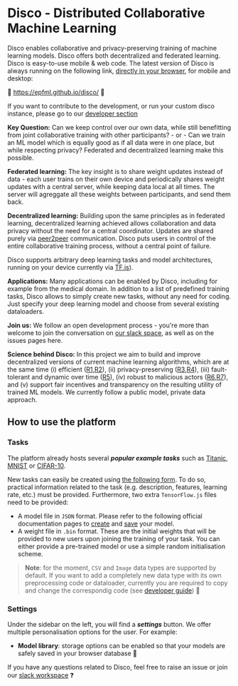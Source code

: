 # Disco - Distributed Collaborative Machine Learning

Disco enables collaborative and privacy-preserving training of machine learning models. Disco offers both decentralized and federated learning.
Disco is easy-to-use mobile & web code. The latest version of Disco is always running on the following link, [directly in your browser](https://epfml.github.io/disco/), for mobile and desktop:

:rocket: <https://epfml.github.io/disco/> :rocket:

If you want to contribute to the development, or run your custom disco instance, please go to our [developer section](DEV.md)

**Key Question:** Can we keep control over our own data, while still benefitting from joint collaborative training with other participants? - or - Can we train an ML model which is equally good as if all data were in one place, but while respecting privacy? Federated and decentralized learning make this possible.

**Federated learning:** The key insight is to share weight updates instead of data - each user trains on their own device and periodically shares weight updates with a central server, while keeping data local at all times. The server will agreggate all these weights between participants, and send them back.

**Decentralized learning:** Building upon the same principles as in federated learning, decentralized learning achieved allows collaboration and data privacy without the need for a central coordinator. Updates are shared purely via [peer2peer](https://peerjs.com/) communication. Disco puts users in control of the entire collaborative training process, without a central point of failure.

Disco supports arbitrary deep learning tasks and model architectures, running on your device currently via [TF.js](https://www.tensorflow.org/js)).

**Applications:** Many applications can be enabled by Disco, including for example from the medical domain. In addition to a list of predefined training tasks, Disco allows to simply create new tasks, without any need for coding. Just specify your deep learning model and choose from several existing dataloaders.

**Join us:** We follow an open development process - you're more than welcome to join the conversation on [our slack space](https://join.slack.com/t/disco-decentralized/shared_invite/zt-fpsb7c9h-1M9hnbaSonZ7lAgJRTyNsw), as well as on the issues pages here.

**Science behind Disco:** In this project we aim to build and improve decentralized versions of current machine learning algorithms, which are at the same time (i) efficient ([R1](https://github.com/epfml/powergossip),[R2](https://github.com/epfml/ChocoSGD)), (ii) privacy-preserving ([R3](https://eprint.iacr.org/2017/281.pdf),[R4](https://arxiv.org/abs/2006.04747)), (iii) fault-tolerant and dynamic over time ([R5](https://arxiv.org/abs/1910.12308)), (iv) robust to malicious actors ([R6](https://arxiv.org/abs/2012.10333),[R7](https://arxiv.org/abs/2006.09365)), and (v) support fair incentives and transparency on the resulting utility of trained ML models. We currently follow a public model, private data approach.

## How to use the platform

### Tasks

The platform already hosts several **_popular example tasks_** such as [Titanic](https://www.kaggle.com/c/titanic), [MNIST](https://www.kaggle.com/c/digit-recognizer) or [CIFAR-10](https://www.kaggle.com/pankrzysiu/cifar10-python).

New tasks can easily be created using [the following form](https://epfml.github.io/disco/#/task-creation-form). To do so, practical information related to the task (e.g. description, features, learning rate, etc.) must be provided. Furthermore, two extra `TensorFlow.js` files need to be provided:

- A model file in `JSON` format. Please refer to the following official documentation pages to [create](https://www.tensorflow.org/js/guide/models_and_layers) and [save](https://www.tensorflow.org/js/guide/save_load) your model.
- A weight file in `.bin` format. These are the initial weights that will be provided to new users upon joining the training of your task. You can either provide a pre-trained model or use a simple random initialisation scheme.

> **Note**: for the moment, `CSV` and `Image` data types are supported by default. If you want to add a completely new data type with its own preprocessing code or dataloader, currently you are required to copy and change the correspondig code (see [developer guide](https://github.com/epfml/disco/tree/develop/mobile-browser-based-version#readme)) :mega:

### Settings

Under the sidebar on the left, you will find a **_settings_** button. We offer multiple personalisation options for the user. For example:

- **Model library**: storage options can be enabled so that your models are safely saved in your browser database :floppy_disk:

If you have any questions related to Disco, feel free to raise an issue or join our [slack workspace](https://join.slack.com/t/disco-decentralized/shared_invite/zt-fpsb7c9h-1M9hnbaSonZ7lAgJRTyNsw) :question:
